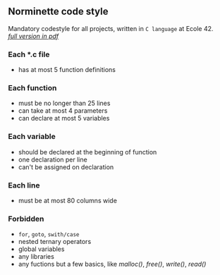 ## Norminette code style
Mandatory codestyle for all projects, written in `C language` at Ecole 42. \
_[full version in pdf](https://github.com/gerus66/norme/blob/master/norme.en.pdf)_
### Each *.c file
* has at most 5 function definitions

### Each function
* must be no longer than 25 lines
* can take at most 4 parameters
* can declare at most 5 variables

### Each variable
* should be declared at the beginning of function
* one declaration per line
* can't be assigned on declaration 

### Each line
* must be at most 80 columns wide

### Forbidden
* `for`, `goto`, `swith/case`
* nested ternary operators
* global variables
* any libraries
* any fuctions but a few basics, like _malloc()_, _free()_, _write()_, _read()_
